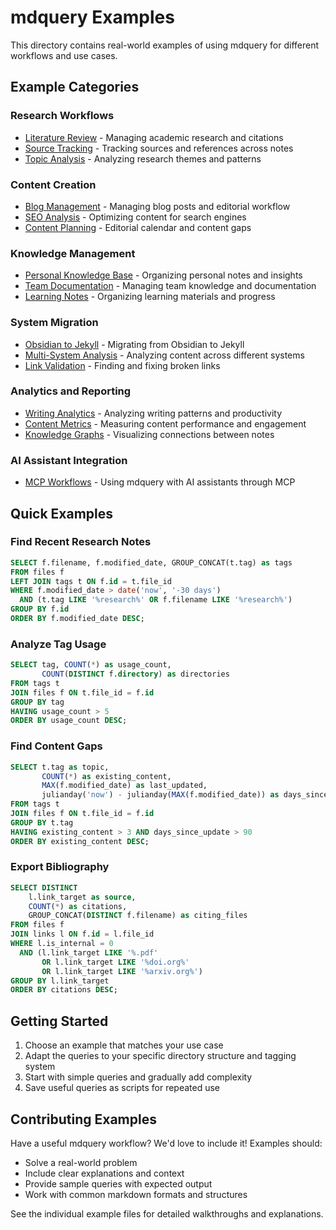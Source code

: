 # mdquery Examples

This directory contains real-world examples of using mdquery for different workflows and use cases.

## Example Categories

### Research Workflows
- [Literature Review](research/literature-review.md) - Managing academic research and citations
- [Source Tracking](research/source-tracking.md) - Tracking sources and references across notes
- [Topic Analysis](research/topic-analysis.md) - Analyzing research themes and patterns

### Content Creation
- [Blog Management](content/blog-management.md) - Managing blog posts and editorial workflow
- [SEO Analysis](content/seo-analysis.md) - Optimizing content for search engines
- [Content Planning](content/content-planning.md) - Editorial calendar and content gaps

### Knowledge Management
- [Personal Knowledge Base](knowledge/personal-kb.md) - Organizing personal notes and insights
- [Team Documentation](knowledge/team-docs.md) - Managing team knowledge and documentation
- [Learning Notes](knowledge/learning-notes.md) - Organizing learning materials and progress

### System Migration
- [Obsidian to Jekyll](migration/obsidian-to-jekyll.md) - Migrating from Obsidian to Jekyll
- [Multi-System Analysis](migration/multi-system.md) - Analyzing content across different systems
- [Link Validation](migration/link-validation.md) - Finding and fixing broken links

### Analytics and Reporting
- [Writing Analytics](analytics/writing-analytics.md) - Analyzing writing patterns and productivity
- [Content Metrics](analytics/content-metrics.md) - Measuring content performance and engagement
- [Knowledge Graphs](analytics/knowledge-graphs.md) - Visualizing connections between notes

### AI Assistant Integration
- [MCP Workflows](mcp-workflows.md) - Using mdquery with AI assistants through MCP

## Quick Examples

### Find Recent Research Notes
```sql
SELECT f.filename, f.modified_date, GROUP_CONCAT(t.tag) as tags
FROM files f
LEFT JOIN tags t ON f.id = t.file_id
WHERE f.modified_date > date('now', '-30 days')
  AND (t.tag LIKE '%research%' OR f.filename LIKE '%research%')
GROUP BY f.id
ORDER BY f.modified_date DESC;
```

### Analyze Tag Usage
```sql
SELECT tag, COUNT(*) as usage_count,
       COUNT(DISTINCT f.directory) as directories
FROM tags t
JOIN files f ON t.file_id = f.id
GROUP BY tag
HAVING usage_count > 5
ORDER BY usage_count DESC;
```

### Find Content Gaps
```sql
SELECT t.tag as topic,
       COUNT(*) as existing_content,
       MAX(f.modified_date) as last_updated,
       julianday('now') - julianday(MAX(f.modified_date)) as days_since_update
FROM tags t
JOIN files f ON t.file_id = f.id
GROUP BY t.tag
HAVING existing_content > 3 AND days_since_update > 90
ORDER BY existing_content DESC;
```

### Export Bibliography
```sql
SELECT DISTINCT
    l.link_target as source,
    COUNT(*) as citations,
    GROUP_CONCAT(DISTINCT f.filename) as citing_files
FROM files f
JOIN links l ON f.id = l.file_id
WHERE l.is_internal = 0
  AND (l.link_target LIKE '%.pdf'
       OR l.link_target LIKE '%doi.org%'
       OR l.link_target LIKE '%arxiv.org%')
GROUP BY l.link_target
ORDER BY citations DESC;
```

## Getting Started

1. Choose an example that matches your use case
2. Adapt the queries to your specific directory structure and tagging system
3. Start with simple queries and gradually add complexity
4. Save useful queries as scripts for repeated use

## Contributing Examples

Have a useful mdquery workflow? We'd love to include it! Examples should:

- Solve a real-world problem
- Include clear explanations and context
- Provide sample queries with expected output
- Work with common markdown formats and structures

See the individual example files for detailed walkthroughs and explanations.